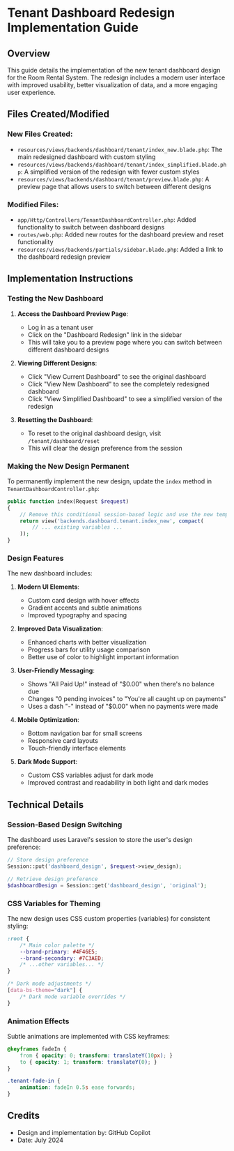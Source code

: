 # Tenant Dashboard Redesign Implementation Guide

## Overview

This guide details the implementation of the new tenant dashboard design for the Room Rental System. The redesign includes a modern user interface with improved usability, better visualization of data, and a more engaging user experience.

## Files Created/Modified

### New Files Created:
- `resources/views/backends/dashboard/tenant/index_new.blade.php`: The main redesigned dashboard with custom styling
- `resources/views/backends/dashboard/tenant/index_simplified.blade.php`: A simplified version of the redesign with fewer custom styles
- `resources/views/backends/dashboard/tenant/preview.blade.php`: A preview page that allows users to switch between different designs

### Modified Files:
- `app/Http/Controllers/TenantDashboardController.php`: Added functionality to switch between dashboard designs
- `routes/web.php`: Added new routes for the dashboard preview and reset functionality
- `resources/views/backends/partials/sidebar.blade.php`: Added a link to the dashboard redesign preview

## Implementation Instructions

### Testing the New Dashboard

1. **Access the Dashboard Preview Page**:
   - Log in as a tenant user
   - Click on the "Dashboard Redesign" link in the sidebar
   - This will take you to a preview page where you can switch between different dashboard designs

2. **Viewing Different Designs**:
   - Click "View Current Dashboard" to see the original dashboard
   - Click "View New Dashboard" to see the completely redesigned dashboard
   - Click "View Simplified Dashboard" to see a simplified version of the redesign

3. **Resetting the Dashboard**:
   - To reset to the original dashboard design, visit `/tenant/dashboard/reset`
   - This will clear the design preference from the session

### Making the New Design Permanent

To permanently implement the new design, update the `index` method in `TenantDashboardController.php`:

```php
public function index(Request $request)
{
    // Remove this conditional session-based logic and use the new template directly
    return view('backends.dashboard.tenant.index_new', compact(
        // ... existing variables ...
    ));
}
```

### Design Features

The new dashboard includes:

1. **Modern UI Elements**:
   - Custom card design with hover effects
   - Gradient accents and subtle animations
   - Improved typography and spacing

2. **Improved Data Visualization**:
   - Enhanced charts with better visualization
   - Progress bars for utility usage comparison
   - Better use of color to highlight important information

3. **User-Friendly Messaging**:
   - Shows "All Paid Up!" instead of "$0.00" when there's no balance due
   - Changes "0 pending invoices" to "You're all caught up on payments"
   - Uses a dash "-" instead of "$0.00" when no payments were made

4. **Mobile Optimization**:
   - Bottom navigation bar for small screens
   - Responsive card layouts
   - Touch-friendly interface elements

5. **Dark Mode Support**:
   - Custom CSS variables adjust for dark mode
   - Improved contrast and readability in both light and dark modes

## Technical Details

### Session-Based Design Switching

The dashboard uses Laravel's session to store the user's design preference:

```php
// Store design preference
Session::put('dashboard_design', $request->view_design);

// Retrieve design preference
$dashboardDesign = Session::get('dashboard_design', 'original');
```

### CSS Variables for Theming

The new design uses CSS custom properties (variables) for consistent styling:

```css
:root {
    /* Main color palette */
    --brand-primary: #4F46E5;
    --brand-secondary: #7C3AED;
    /* ...other variables... */
}

/* Dark mode adjustments */
[data-bs-theme="dark"] {
    /* Dark mode variable overrides */
}
```

### Animation Effects

Subtle animations are implemented with CSS keyframes:

```css
@keyframes fadeIn {
    from { opacity: 0; transform: translateY(10px); }
    to { opacity: 1; transform: translateY(0); }
}

.tenant-fade-in {
    animation: fadeIn 0.5s ease forwards;
}
```

## Credits

- Design and implementation by: GitHub Copilot
- Date: July 2024
